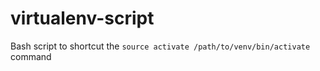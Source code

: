 # virtualenv-script
Bash script to shortcut the `source activate /path/to/venv/bin/activate` command
